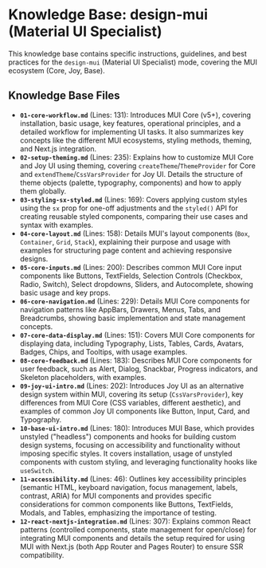 # Knowledge Base: design-mui (Material UI Specialist)

This knowledge base contains specific instructions, guidelines, and best practices for the `design-mui` (Material UI Specialist) mode, covering the MUI ecosystem (Core, Joy, Base).

## Knowledge Base Files

- **`01-core-workflow.md`** (Lines: 131): Introduces MUI Core (v5+), covering installation, basic usage, key features, operational principles, and a detailed workflow for implementing UI tasks. It also summarizes key concepts like the different MUI ecosystems, styling methods, theming, and Next.js integration.
- **`02-setup-theming.md`** (Lines: 235): Explains how to customize MUI Core and Joy UI using theming, covering `createTheme`/`ThemeProvider` for Core and `extendTheme`/`CssVarsProvider` for Joy UI. Details the structure of theme objects (palette, typography, components) and how to apply them globally.
- **`03-styling-sx-styled.md`** (Lines: 169): Covers applying custom styles using the `sx` prop for one-off adjustments and the `styled()` API for creating reusable styled components, comparing their use cases and syntax with examples.
- **`04-core-layout.md`** (Lines: 158): Details MUI's layout components (`Box`, `Container`, `Grid`, `Stack`), explaining their purpose and usage with examples for structuring page content and achieving responsive designs.
- **`05-core-inputs.md`** (Lines: 200): Describes common MUI Core input components like Buttons, TextFields, Selection Controls (Checkbox, Radio, Switch), Select dropdowns, Sliders, and Autocomplete, showing basic usage and key props.
- **`06-core-navigation.md`** (Lines: 229): Details MUI Core components for navigation patterns like AppBars, Drawers, Menus, Tabs, and Breadcrumbs, showing basic implementation and state management concepts.
- **`07-core-data-display.md`** (Lines: 151): Covers MUI Core components for displaying data, including Typography, Lists, Tables, Cards, Avatars, Badges, Chips, and Tooltips, with usage examples.
- **`08-core-feedback.md`** (Lines: 183): Describes MUI Core components for user feedback, such as Alert, Dialog, Snackbar, Progress indicators, and Skeleton placeholders, with examples.
- **`09-joy-ui-intro.md`** (Lines: 202): Introduces Joy UI as an alternative design system within MUI, covering its setup (`CssVarsProvider`), key differences from MUI Core (CSS variables, different aesthetic), and examples of common Joy UI components like Button, Input, Card, and Typography.
- **`10-base-ui-intro.md`** (Lines: 180): Introduces MUI Base, which provides unstyled ("headless") components and hooks for building custom design systems, focusing on accessibility and functionality without imposing specific styles. It covers installation, usage of unstyled components with custom styling, and leveraging functionality hooks like `useSwitch`.
- **`11-accessibility.md`** (Lines: 46): Outlines key accessibility principles (semantic HTML, keyboard navigation, focus management, labels, contrast, ARIA) for MUI components and provides specific considerations for common components like Buttons, TextFields, Modals, and Tables, emphasizing the importance of testing.
- **`12-react-nextjs-integration.md`** (Lines: 307): Explains common React patterns (controlled components, state management for open/close) for integrating MUI components and details the setup required for using MUI with Next.js (both App Router and Pages Router) to ensure SSR compatibility.
